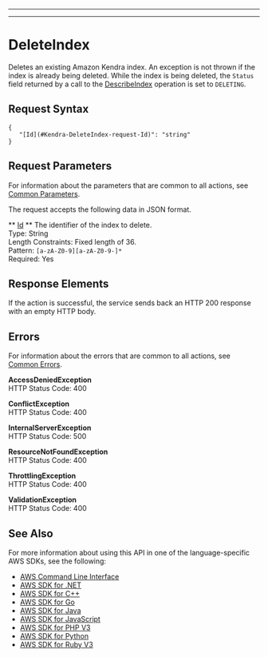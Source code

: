 --------

--------

# DeleteIndex<a name="API_DeleteIndex"></a>

Deletes an existing Amazon Kendra index\. An exception is not thrown if the index is already being deleted\. While the index is being deleted, the `Status` field returned by a call to the [DescribeIndex](API_DescribeIndex.md) operation is set to `DELETING`\.

## Request Syntax<a name="API_DeleteIndex_RequestSyntax"></a>

```
{
   "[Id](#Kendra-DeleteIndex-request-Id)": "string"
}
```

## Request Parameters<a name="API_DeleteIndex_RequestParameters"></a>

For information about the parameters that are common to all actions, see [Common Parameters](CommonParameters.md)\.

The request accepts the following data in JSON format\.

 ** [Id](#API_DeleteIndex_RequestSyntax) **   <a name="Kendra-DeleteIndex-request-Id"></a>
The identifier of the index to delete\.  
Type: String  
Length Constraints: Fixed length of 36\.  
Pattern: `[a-zA-Z0-9][a-zA-Z0-9-]*`   
Required: Yes

## Response Elements<a name="API_DeleteIndex_ResponseElements"></a>

If the action is successful, the service sends back an HTTP 200 response with an empty HTTP body\.

## Errors<a name="API_DeleteIndex_Errors"></a>

For information about the errors that are common to all actions, see [Common Errors](CommonErrors.md)\.

 **AccessDeniedException**   
HTTP Status Code: 400

 **ConflictException**   
HTTP Status Code: 400

 **InternalServerException**   
HTTP Status Code: 500

 **ResourceNotFoundException**   
HTTP Status Code: 400

 **ThrottlingException**   
HTTP Status Code: 400

 **ValidationException**   
HTTP Status Code: 400

## See Also<a name="API_DeleteIndex_SeeAlso"></a>

For more information about using this API in one of the language\-specific AWS SDKs, see the following:
+  [AWS Command Line Interface](https://docs.aws.amazon.com/goto/aws-cli/kendra-2019-02-03/DeleteIndex) 
+  [AWS SDK for \.NET](https://docs.aws.amazon.com/goto/DotNetSDKV3/kendra-2019-02-03/DeleteIndex) 
+  [AWS SDK for C\+\+](https://docs.aws.amazon.com/goto/SdkForCpp/kendra-2019-02-03/DeleteIndex) 
+  [AWS SDK for Go](https://docs.aws.amazon.com/goto/SdkForGoV1/kendra-2019-02-03/DeleteIndex) 
+  [AWS SDK for Java](https://docs.aws.amazon.com/goto/SdkForJava/kendra-2019-02-03/DeleteIndex) 
+  [AWS SDK for JavaScript](https://docs.aws.amazon.com/goto/AWSJavaScriptSDK/kendra-2019-02-03/DeleteIndex) 
+  [AWS SDK for PHP V3](https://docs.aws.amazon.com/goto/SdkForPHPV3/kendra-2019-02-03/DeleteIndex) 
+  [AWS SDK for Python](https://docs.aws.amazon.com/goto/boto3/kendra-2019-02-03/DeleteIndex) 
+  [AWS SDK for Ruby V3](https://docs.aws.amazon.com/goto/SdkForRubyV3/kendra-2019-02-03/DeleteIndex) 